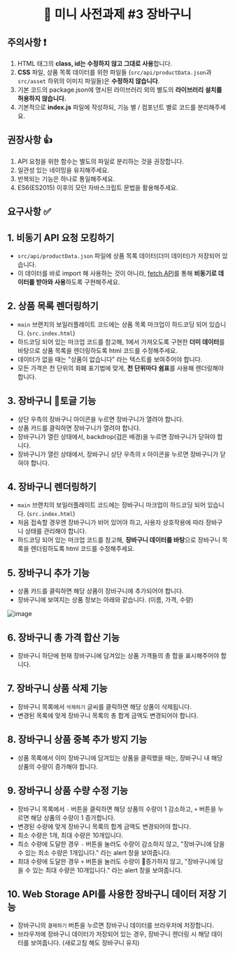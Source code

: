 <div align="center">
  <h1>
     🐑 미니 사전과제 #3 장바구니
  </h1>
</div>


## 주의사항 ❗️

1. HTML 태그의 **class, id는 수정하지 않고 그대로 사용**합니다.
2. **CSS** 파일, 상품 목록 데이터를 위한 파일들 (`src/api/productData.json`과 `src/asset` 하위의 이미지 파일들)은 **수정하지 않습니다**.
3. 기본 코드의 package.json에 명시된 라이브러리 외의 별도의 **라이브러리 설치를 허용하지 않습니다.**
4. 기본적으로 **index.js** 파일에 작성하되, 기능 별 / 컴포넌트 별로 코드를 분리해주세요.

## 권장사항 👍

1. API 요청을 위한 함수는 별도의 파일로 분리하는 것을 권장합니다.
2. 일관성 있는 네이밍을 유지해주세요.
3. 반복되는 기능은 하나로 통일해주세요.
4. ES6(ES2015) 이후의 모던 자바스크립트 문법을 활용해주세요.

## 요구사항 ✅

## 1. 비동기 API 요청 모킹하기

* `src/api/productData.json` 파일에 상품 목록 데이터(더미 데이터)가 저장되어 있습니다.
* 이 데이터를 바로 import 해 사용하는 것이 아니라, [fetch API](https://developer.mozilla.org/ko/docs/Web/API/Fetch_API)를 통해 **비동기로 데이터를 받아와 사용**하도록 구현해주세요.

## 2. 상품 목록 렌더링하기

* `main` 브랜치의 보일러플레이트 코드에는 상품 목록 마크업이 하드코딩 되어 있습니다. (`src.index.html`)
* 하드코딩 되어 있는 마크업 코드를 참고해, 1에서 가져오도록 구현한 **더미 데이터**를 바탕으로 상품 목록을 렌더링하도록 html 코드를 수정해주세요.
* 데이터가 없을 때는 "상품이 없습니다" 라는 텍스트를 보여주어야 합니다.
* 모든 가격은 천 단위의 화폐 표기법에 맞게, **천 단위마다 쉼표**를 사용해 렌더링해야 합니다.

## 3. 장바구니 토글 기능 

* 상단 우측의 장바구니 아이콘을 누르면 장바구니가 열려야 합니다.
* 상품 카드를 클릭하면 장바구니가 열려야 합니다.
* 장바구니가 열린 상태에서, backdrop(검은 배경)을 누르면 장바구니가 닫혀야 합니다.
* 장바구니가 열린 상태에서, 장바구니 상단 우측의 `X` 아이콘을 누르면 장바구니가 닫혀야 합니다.

## 4. 장바구니 렌더링하기

* `main` 브랜치의 보일러플레이트 코드에는 장바구니 마크업이 하드코딩 되어 있습니다. (`src.index.html`)
* 처음 접속할 경우엔 장바구니가 비어 있어야 하고, 사용자 상호작용에 따라 장바구니 상태를 관리해야 합니다.
* 하드코딩 되어 있는 마크업 코드를 참고해, **장바구니 데이터를 바탕**으로 장바구니 목록을 렌더링하도록 html 코드를 수정해주세요.

## 5. 장바구니 추가 기능 

* 상품 카드를 클릭하면 해당 상품이 장바구니에 추가되어야 합니다.
* 장바구니에 보여지는 상품 정보는 아래와 같습니다. (이름, 가격, 수량)

![image](https://user-images.githubusercontent.com/25149664/161145147-94ab497b-6bb0-413c-b0ab-58c2cb0bbfc5.png)

## 6. 장바구니 총 가격 합산 기능

* 장바구니 하단에 현재 장바구니에 담겨있는 상품 가격들의 총 합을 표시해주어야 합니다.

## 7. 장바구니 상품 삭제 기능

* 장바구니 목록에서 `삭제하기` 글씨를 클릭하면 해당 상품이 삭제됩니다.
* 변경된 목록에 맞게 장바구니 목록의 총 합계 금액도 변경되어야 합니다.

## 8. 장바구니 상품 중복 추가 방지 기능

* 상품 목록에서 이미 장바구니에 담겨있는 상품을 클릭했을 때는, 장바구니 내 해당 상품의 수량이 증가해야 합니다.

## 9. 장바구니 상품 수량 수정 기능

* 장바구니 목록에서 `-` 버튼을 클릭하면 해당 상품의 수량이 1 감소하고, `+` 버튼을 누르면 해당 상품의 수량이 1 증가합니다.
* 변경된 수량에 맞게 장바구니 목록의 합계 금액도 변경되어야 합니다.
* 최소 수량은 1개, 최대 수량은 10개입니다.
* 최소 수량에 도달한 경우 `-` 버튼을 눌러도 수량이 감소하지 않고, "장바구니에 담을 수 있는 최소 수량은 1개입니다." 라는 alert 창을 보여줍니다.
* 최대 수량에 도달한 경우 `+` 버튼을 눌러도 수량이 증가하지 않고, "장바구니에 담을 수 있는 최대 수량은 10개입니다." 라는 alert 창을 보여줍니다.

## 10. Web Storage API를 사용한 장바구니 데이터 저장 기능

* 장바구니의 `결제하기` 버튼을 누르면 장바구니 데이터를 브라우저에 저장합니다.
* 브라우저에 장바구니 데이터가 저장되어 있는 경우, 장바구니 렌더링 시 해당 데이터를 보여줍니다. (새로고침 해도 장바구니 유지)
